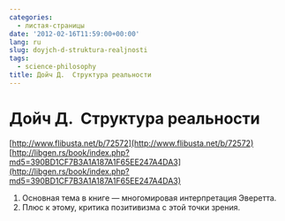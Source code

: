 ```yaml
---
categories:
  - листая-страницы
date: '2012-02-16T11:59:00+00:00'
lang: ru
slug: doyjch-d-struktura-realjnosti
tags:
  - science-philosophy
title: Дойч Д.  Структура реальности
---
```



# Дойч Д.  Структура реальности

[http://www.flibusta.net/b/72572](http://www.flibusta.net/b/72572)
[http://libgen.rs/book/index.php?md5=390BD1CF7B3A1A187A1F65EE247A4DA3](http://libgen.rs/book/index.php?md5=390BD1CF7B3A1A187A1F65EE247A4DA3)

1. Основная тема в книге — многомировая интерпретация Эверетта.
2. Плюс к этому, критика позитивизма с этой точки зрения.
